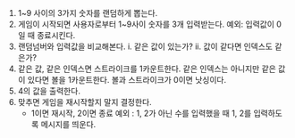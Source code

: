 1. 1~9 사이의 3가지 숫자를 랜덤하게 뽑는다.
2. 게임이 시작되면 사용자로부터 1~9사이 숫자를 3개 입력받는다.
   예외: 입력값이 0일 때 종료시킨다.
3. 랜덤넘버와 입력값을 비교해본다.
   i. 같은 값이 있는가?
   ii. 값이 같다면 인덱스도 같은가?
4. 같은 값, 같은 인덱스면 스트라이크를 1카운트한다.
   같은 인덱스는 아니지만 같은 값이 있다면 볼을 1카운트한다.
   볼과 스트라이크가 0이면 낫싱이다.
5. 4의 값을 출력한다.
6. 맞추면 게임을 재시작할지 말지 결정한다.
   - 1이면 재시작, 2이면 종료
     예외 : 1, 2가 아닌 수를 입력했을 때 1, 2를 입력하도록 메시지를 띄운다.
